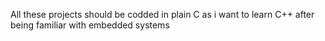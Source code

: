 All these projects should be codded in plain C as i want to learn C++ after being familiar with embedded systems

